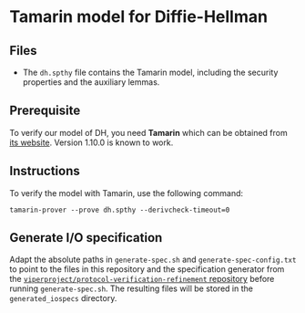 # Tamarin model for Diffie-Hellman

## Files
- The `dh.spthy` file contains the Tamarin model, including the security properties and the auxiliary lemmas.


## Prerequisite
To verify our model of DH, you need **Tamarin**
which can be obtained from [its website](https://tamarin-prover.github.io).
Version 1.10.0 is known to work.


## Instructions
To verify the model with Tamarin, use the following command:

`tamarin-prover --prove dh.spthy --derivcheck-timeout=0`


## Generate I/O specification
Adapt the absolute paths in `generate-spec.sh` and `generate-spec-config.txt` to point to the files in this repository and the specification generator from the [`viperproject/protocol-verification-refinement` repository](https://github.com/viperproject/protocol-verification-refinement) before running `generate-spec.sh`.
The resulting files will be stored in the `generated_iospecs` directory.
